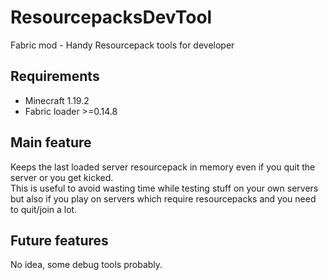 # ResourcepacksDevTool
Fabric mod - Handy Resourcepack tools for developer

## Requirements
- Minecraft 1.19.2
- Fabric loader >=0.14.8

## Main feature

Keeps the last loaded server resourcepack in memory even if you quit the server or you get kicked.\
This is useful to avoid wasting time while testing stuff on your own servers but also if you play on servers which require resourcepacks and you need to quit/join a lot.

## Future features

No idea, some debug tools probably.

